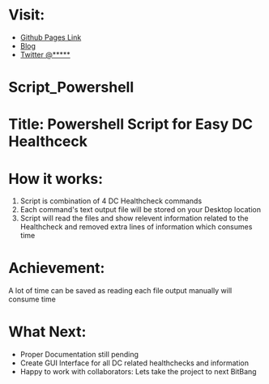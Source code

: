 # Visit:
* [Github Pages Link](https://www.github.com/bitbang01)
* [Blog](https://****)
* [Twitter @*****](https://twitter.com/****)

# Script_Powershell
# Title: Powershell Script for Easy DC Healthceck

# How it works:
  1. Script is combination of 4 DC Healthcheck commands
  2. Each command's text output file will be stored on your Desktop location
  3. Script will read the files and show relevent information related to the Healthcheck and removed extra lines of information which consumes time
  
# Achievement:
A lot of time can be saved as reading each file output manually will consume time

# What Next:
  * Proper Documentation still pending
  * Create GUI Interface for all DC related healthchecks and information
  * Happy to work with collaborators: Lets take the project to next BitBang
  
  
